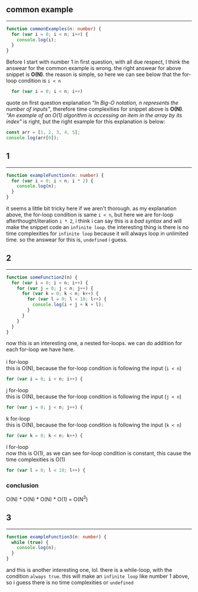 ## common example

---

```typescript
function commonExamples(n: number) {
  for (var i = 0; i < n; i++) {
    console.log(i);
  }
}
```

Before I start with number 1 in first question, with all due respect, I think the answear
for the common example is wrong. the right answear for above snippet is **O(N)**. the reason
is simple, so here we can see below that the for-loop condition is `i < n`

```typescript
  for (var i = 0; i < n; i++)
```

quote on first question explanation _"In Big-O notation, n represents the number
of inputs"_, therefore time complexities for snippet above is **O(N)**. _"An example
of an O(1) algorithm is accessing an item in the array by its index"_ is right, but
the right example for this explanation is below:

```javascript
const arr = [1, 2, 3, 4, 5];
console.log(arr[0]);
```

## 1

---

```typescript
function exampleFunction(n: number) {
  for (var i = 0; i < n; i * 2) {
    console.log(n);
  }
}
```

it seems a little bit tricky here if we aren't thorough. as my explanation above, the for-loop
condition is same `i < n`, but here we are for-loop afterthought/iteration `i * 2`, i think i can
say this is a _bad syntax_ and will make the snippet code an `infinite loop`. the interesting thing is there is no time complexities for `infinite loop` because it will always loop in unlimited time.
so the answear for this is, `undefined` i guess.

## 2

---

```javascript
function someFunction2(n) {
  for (var i = 0; i < n; i++) {
    for (var j = 0; j < n; j++) {
      for (var k = 0; k < n; k++) {
        for (var l = 0; l < 10; l++) {
          console.log(i + j + k + l);
        }
      }
    }
  }
}
```

now this is an interesting one, a nested for-loops. we can do addition for each for-loop we have here.</br></br>
i for-loop</br>
this is O(N), because the for-loop condition is following the input (`i < n`)

```javascript
for (var i = 0; i < n; i++) {
```

j for-loop</br>
this is O(N), because the for-loop condition is following the input (`j < n`)

```javascript
for (var j = 0; j < n; j++) {
```

k for-loop</br>
this is O(N), because the for-loop condition is following the input (`k < n`)

```javascript
for (var k = 0; k < n; k++) {
```

l for-loop</br>
now this is O(1), as we can see for-loop condition is constant, this cause the time complexities
is O(1)

```javascript
for (var l = 0; l < 10; l++) {
```

### conclusion

O(N) \* O(N) \* O(N) \* O(1) = O(N<sup>3</sup>)

## 3

---

```typescript
function exampleFunction3(n: number) {
  while (true) {
    console.log(n);
  }
}
```

and this is another interesting one, lol. there is a while-loop, with the condition `always true`.
this will make an `infinite loop` like number 1 above, so i guess there is no time complexities or
`undefined`
